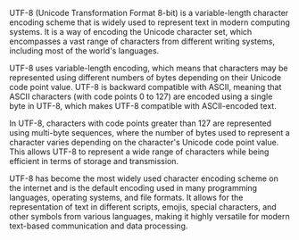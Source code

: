 UTF-8 (Unicode Transformation Format 8-bit) is a variable-length character encoding scheme that is widely used to represent text in modern computing systems. It is a way of encoding the Unicode character set, which encompasses a vast range of characters from different writing systems, including most of the world's languages.

UTF-8 uses variable-length encoding, which means that characters may be represented using different numbers of bytes depending on their Unicode code point value. UTF-8 is backward compatible with ASCII, meaning that ASCII characters (with code points 0 to 127) are encoded using a single byte in UTF-8, which makes UTF-8 compatible with ASCII-encoded text.

In UTF-8, characters with code points greater than 127 are represented using multi-byte sequences, where the number of bytes used to represent a character varies depending on the character's Unicode code point value. This allows UTF-8 to represent a wide range of characters while being efficient in terms of storage and transmission.

UTF-8 has become the most widely used character encoding scheme on the internet and is the default encoding used in many programming languages, operating systems, and file formats. It allows for the representation of text in different scripts, emojis, special characters, and other symbols from various languages, making it highly versatile for modern text-based communication and data processing.